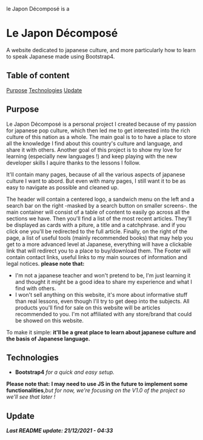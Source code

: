 
le Japon Décomposé is a 
# Le Japon Décomposé

A website dedicated to japanese culture, and more particularly how to learn to speak Japanese made using Bootstrap4.

## Table of content

[Purpose](#purpose)
[Technologies](#technologies)
[Update](#update)

## Purpose

Le Japon Décomposé is a personal project I created because of my passion for japanese pop culture, which then led me to get interested into the rich culture of this nation as a whole.
The main goal is to to have a place to store all the knowledge I find about this country's culture and language, and share it with others.
Another goal of this project is to show my love for learning (especially new languages !) and keep playing with the new developer skills I aquire thanks to the lessons I follow.

It'll contain many pages, because of all the various aspects of japanese culture I want to abord.
But even with many pages, I still want it to be as easy to navigate as possible and cleaned up.

The header will contain a centered logo, a sandwich menu on the left and a search bar on the right -masked by a search button on smaller screens-.
the main container will consist of a table of content to easily go across all the sections we have. Then you'll find a list of the most recent articles. They'll be displayed as cards with a piture, a title and a catchphrase. and if you click one you'll be redirected to the full article.
Finally, on the right of the page, a list of useful tools (mainly recommended books) that may help you get to a more advanced level at Japanese, everything will have a clickable link that will redirect you to a place to buy/download them.
The Footer will contain contact links, useful links to my main sources of information and legal notices.
**please note that:**
- I'm not a japanese teacher and won't pretend to be, I'm just learning it and thought it might be a good idea to share my experience and what I find with others.
- I won't sell anything on this website, it's more about informative stuff than real lessons, even though I'll try to get deep into the subjects. All products you'll find for sale on this website will be articles recommended to you. I'm not affiliated with any store/brand that could be showed on this website.

To make it simple: **it'll be a great place to learn about japanese culture and the basis of Japanese language.**

## Technologies

- **Bootstrap4** _for a quick and easy setup._

**Please note that:**
**I may need to use JS in the future to implement some functionalities**,_but for now, we're focusing on the V1.0 of the project so we'll see that later !_

## Update

**_Last README update: 21/12/2021 - 04:33_**
